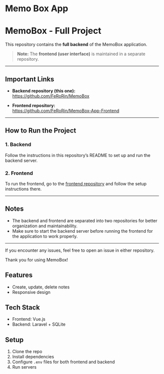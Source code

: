 # Memo Box App


# MemoBox - Full Project

This repository contains the **full backend** of the MemoBox application.

> **Note:** The **frontend (user interface)** is maintained in a separate repository.

---

## Important Links

- **Backend repository (this one):**  
  https://github.com/FeRoRin/MemoBox

- **Frontend repository:**  
  https://github.com/FeRoRin/MemoBox-App-Frontend

---

## How to Run the Project

### 1. Backend

Follow the instructions in this repository’s README to set up and run the backend server.

### 2. Frontend

To run the frontend, go to the [frontend repository](https://github.com/FeRoRin/MemoBox-App-Frontend) and follow the setup instructions there.

---

## Notes

- The backend and frontend are separated into two repositories for better organization and maintainability.
- Make sure to start the backend server before running the frontend for the application to work properly.

---

If you encounter any issues, feel free to open an issue in either repository.

Thank you for using MemoBox!


## Features
- Create, update, delete notes
- Responsive design

## Tech Stack
- Frontend: Vue.js
- Backend: Laravel + SQLite

## Setup
1. Clone the repo
2. Install dependencies
3. Configure `.env` files for both frontend and backend
4. Run servers